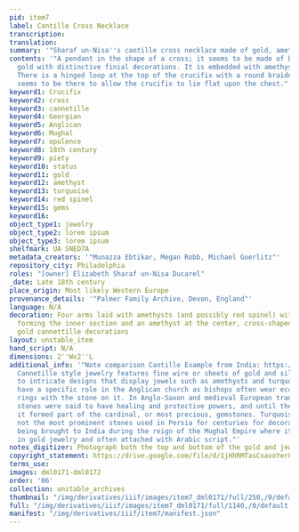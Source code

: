 ```yaml
---
pid: item7
label: Cantille Cross Necklace
transcription:
translation:
summary: '"Sharaf un-Nisa''s cantille cross necklace made of gold, amethyst, and turquoise." '
contents: '"A pendant in the shape of a cross; it seems to be made of bright yellow
  gold with distinctive finial decorations. It is embedded with amethysts, turquoise.
  There is a hinged loop at the top of the crucifix with a round braided circle which
  seems to be there to allow the crucifix to lie flat upon the chest."'
keyword1: Crucifix
keyword2: cross
keyword3: cannetille
keyword4: Georgian
keyword5: Anglican
keyword6: Mughal
keyword7: opulence
keyword8: 18th century
keyword9: piety
keyword10: status
keyword11: gold
keyword12: amethyst
keyword13: turquoise
keyword14: red spinel
keyword15: gems
keyword16:
object_type1: jewelry
object_type2: lorem ipsum
object_type3: lorem ipsum
shelfmark: UA SNED7A
metadata_creators: '"Munazza Ebtikar, Megan Robb, Michael Goerlitz"'
repository_city: Philadelphia
roles: "[owner] Elizabeth Sharaf un-Nisa Ducarel"
_date: Late 18th century
place_origin: Most likely Western Europe
provenance_details: '"Palmer Family Archive, Devon, England"'
language: N/A
decoration: Four arms laid with amethysts (and possibly red spinel) with turquoise
  forming the inner section and an amethyst at the center, cross-shaped with ornate
  gold cannettille decorations
layout: unstable_item
hand_script: N/A
dimensions: 2''Wx2''L
additional_info: '"Note comparison Cantille Example from India: https://www.ebay.com/itm/Amazing-Antique-Victorian-Indian-Mughal-22K-Gold-Turquoise-Drop-Pendant-Necklace-/323792678557;
  Cannetille style jewelry features fine wire or sheets of gold and silver twisted
  to intricate designs that display jewels such as amethysts and turquoise. Amethysts
  have a specific role in the Anglican church as bishops often wear ecclesiastical
  rings with the stone on it. In Anglo-Saxon and medieval European tradition, these
  stones were said to have healing and protective powers, and until the 18th century,
  it formed part of the cardinal, or most precious, gemstones. Turquoise was one if
  not the most prominent stones used in Persia for centuries for decorative purposes,
  being brought to India during the reign of the Mughal Empire where it was featured
  in gold jewelry and often attached with Arabic script."'
notes_digitizer: Photograph both the top and bottom of the gold and jewel pendant.
copyright_statement: https://drive.google.com/file/d/1jHhRMTasCxavoYer89Wn8_Xn65nL0sW0/view?usp=sharing
terms_use:
images: dml0171-dml0172
order: '06'
collection: unstable_archives
thumbnail: "/img/derivatives/iiif/images/item7_dml0171/full/250,/0/default.jpg"
full: "/img/derivatives/iiif/images/item7_dml0171/full/1140,/0/default.jpg"
manifest: "/img/derivatives/iiif/item7/manifest.json"
---
```

